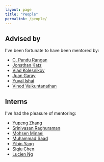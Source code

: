 ```yaml
---
layout: page
title: "People"
permalink: /people/
---
```


## Advised by

I've been fortunate to have been mentored by:
- [C. Pandu Rangan](https://www.cse.iitm.ac.in/~prangan/)
- [Jonathan Katz](http://www.cs.umd.edu/~jkatz/)
- [Vlad Kolesnikov](https://research.snap.com/team/vlad-kolesnikov/)
- [Juan Garay](https://engineering.tamu.edu/cse/profiles/garay-juan.html)
- [Yuval Ishai](https://www.cs.technion.ac.il/~yuvali/)
- [Vinod Vaikuntanathan](https://people.csail.mit.edu/vinodv/)

## Interns

I've had the pleasure of mentoring:
- [Yupeng Zhang](https://www.cs.tamu.edu/people/faculty/zhangyp/)
- [Srinivasan Raghuraman](https://www.linkedin.com/in/srinivasan-raghuraman-6249541b/)
- [Mohsen Minaei](https://www.linkedin.com/in/mohsen-minaei-1643a131/)
- [Muhammad Saad](https://sites.google.com/view/msaad/)
- [Yibin Yang](https://yangybmichaela.github.io/)
- [Siqiu Chen](https://sites.google.com/site/chensiqiu615/)
- [Lucien Ng](https://www.linkedin.com/in/tsz-chiu-ng-4379a0137/)